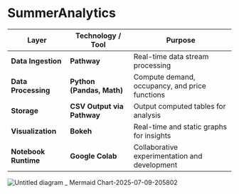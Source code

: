 # SummerAnalytics
| Layer                | Technology / Tool          | Purpose                                        |
| -------------------- | -------------------------- | ---------------------------------------------- |
| **Data Ingestion**   | **Pathway**                | Real-time data stream processing               |
| **Data Processing**  | **Python (Pandas, Math)**  | Compute demand, occupancy, and price functions |
| **Storage**          | **CSV Output via Pathway** | Output computed tables for analysis            |
| **Visualization**    | **Bokeh**                  | Real-time and static graphs for insights       |
| **Notebook Runtime** | **Google Colab**           | Collaborative experimentation and development  |

![Untitled diagram _ Mermaid Chart-2025-07-09-205802](https://github.com/user-attachments/assets/3fa635eb-d786-413d-9c05-dbc9a93c7e33)
